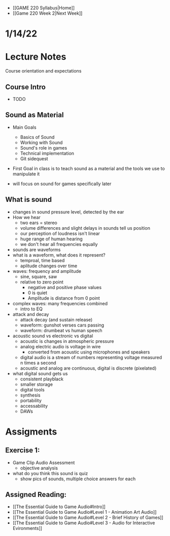 - [[GAME 220 Syllabus|Home]]
- [[Game 220 Week 2|Next Week]]

# 1/14/22

# Lecture Notes
Course orientation and expectations

## Course Intro
- TODO

## Sound as Material
- Main Goals
	- Basics of Sound
	- Working with Sound
	- Sound's role in games
	- Technical implementation
	- Git sidequest

- First Goal in class is to teach sound as a material and the tools we use to manipulate it
- will focus on sound for games specifically later

## What is sound
- changes in sound pressure level, detected by the ear
- How we hear	
	- two ears = stereo
	- volume differences and slight delays in sounds tell us position
	- our perception of loudness isn't linear
	- huge range of human hearing
	- we don't hear all frequencies equally
- sounds are waveforms
- what is a waveform, what does it represent?
	- temproal, time based
	- aplitude changes over time
- waves: frequency and amplitude
	- sine, square, saw
	- relative to zero point
		- negative and positive phase values
		- 0 is quiet
		- Amplitude is distance from 0 point
- complex waves: many frequencies combined
	- intro to EQ
- attack and decay
	- attack decay (and sustain release)
	- waveform: gunshot verses cars passing
	- waveform: drumbeat vs human speech
- acoustic sound vs electronic vs digital
	- acoustic is changes in atmospheric pressure
	- analog electric audio is voltage in wire
		- converted from acoustic using microphones and speakers
	- digital audio is a stream of numbers representing voltage measured n times a second
	- acoustic and analog are continuous, digital is discrete (pixelated)
- what digital sound gets us
	- consistent playblack
	- smaller storage
	- digital tools
	- synthesis
	- portability
	- accessability
	- DAWs
	
# Assigments
## Exercise 1: 
- Game Clip Audio Assessment
	- objective analysis
- what do you think this sound is quiz
	- show pics of sounds, multiple choice answers for each
	
## Assigned Reading: 
- [[The Essential Guide to Game Audio#Intro]]
- [[The Essential Guide to Game Audio#Level 1 - Animation Art Audio]]
- [[The Essential Guide to Game Audio#Level 2 - Brief History of Games]]
- [[The Essential Guide to Game Audio#Level 3 - Audio for Interactive Evironments]]